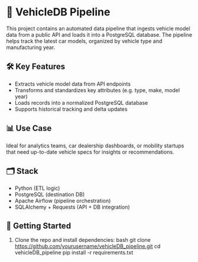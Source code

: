 # 🚗 VehicleDB Pipeline

This project contains an automated data pipeline that ingests vehicle model data from a public API and loads it into a PostgreSQL database. The pipeline helps track the latest car models, organized by vehicle type and manufacturing year.

## 🛠️ Key Features

- Extracts vehicle model data from API endpoints
- Transforms and standardizes key attributes (e.g. type, make, model year)
- Loads records into a normalized PostgreSQL database
- Supports historical tracking and delta updates

## 📊 Use Case

Ideal for analytics teams, car dealership dashboards, or mobility startups that need up-to-date vehicle specs for insights or recommendations.

## 🗂️ Stack

- Python (ETL logic)
- PostgreSQL (destination DB)
- Apache Airflow (pipeline orchestration)
- SQLAlchemy + Requests (API + DB integration)

## 🚀 Getting Started

1. Clone the repo and install dependencies:
   bash
   git clone https://github.com/yourusername/vehicleDB_pipeline.git
   cd vehicleDB_pipeline
   pip install -r requirements.txt

